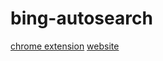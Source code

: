 # bing-autosearch
[chrome extension](https://chrome.google.com/webstore/detail/automate-your-bing-search/lnikijajdcgnahajfbjffalgnikejicd)
[website](https://imightknoiw.github.io/bing-autosearch/index.html)
